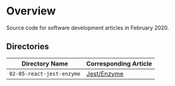 # Overview

Source code for software development articles in February 2020.

## Directories

| Directory Name              | Corresponding Article                                                               |
|-----------------------------|-------------------------------------------------------------------------------------|
| `02-05-react-jest-enzyme`   | [Jest/Enzyme]()                                                                     |    
